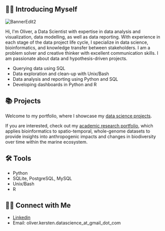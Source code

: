 ##  🙋‍♂️ Introducing Myself 

![BannerEdit2](https://github.com/user-attachments/assets/0df68212-9807-4e31-a30f-e051d8b89bf4)


Hi, I'm Oliver, a Data Scientist with expertise in data analysis and visualization, data modelling, as well as data reporting.  With experience in each stage of the data project life cycle, I specialize in data science, bioinformatics, and knowledge transfer between stakeholders. I am a problem solver and creative thinker with excellent communication skills. I am passionate about data and hypothesis-driven projects.

* Querying data using SQL
* Data exploration and clean-up with Unix/Bash
* Data analysis and reporting using Python and SQL
* Developing dashboards in Python and R

## 📚 Projects

Welcome to my portfolio, where I showcase my [data science projects](https://github.com/oliverkerstenDS/Portfolio).

If you are interested, check out my [academic research portfolio](https://github.com/OKersten), which applies bioinformatics to spatio-temporal, whole-genome datasets to provide insights into anthropogenic impacts and changes in biodiversity over time within the marine ecosystem.


## 🛠️ Tools

* Python
* SQLite, PostgreSQL, MySQL
* Unix/Bash
* R

## 👋🏻 Connect with Me

* [Linkedin](www.linkedin.com/in/oliver-kersten-7976a748)
* Email: oliver.kersten.datascience_at_gmail_dot_com

<!--
**oliverkerstenDS/oliverkerstenDS** is a ✨ _special_ ✨ repository because its `README.md` (this file) appears on your GitHub profile.

Here are some ideas to get you started:

- 🔭 I’m currently working on ...
- 🌱 I’m currently learning ...
- 👯 I’m looking to collaborate on ...
- 🤔 I’m looking for help with ...
- 💬 Ask me about ...
- 📫 How to reach me: ...
- 😄 Pronouns: ...
- ⚡ Fun fact: ...
-->
